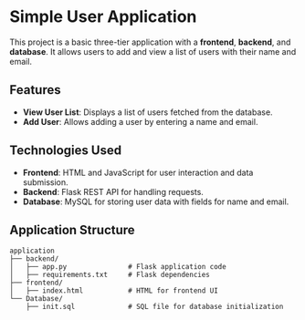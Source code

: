 # Simple User Application

This project is a basic three-tier application with a **frontend**, **backend**, and **database**. It allows users to add and view a list of users with their name and email.

## Features

- **View User List**: Displays a list of users fetched from the database.
- **Add User**: Allows adding a user by entering a name and email.

## Technologies Used

- **Frontend**: HTML and JavaScript for user interaction and data submission.
- **Backend**: Flask REST API for handling requests.
- **Database**: MySQL for storing user data with fields for name and email.

## Application Structure

```plaintext
application
├── backend/
│   ├── app.py               # Flask application code
│   ├── requirements.txt     # Flask dependencies
├── frontend/
│   ├── index.html           # HTML for frontend UI
└── Database/
    ├── init.sql             # SQL file for database initialization
